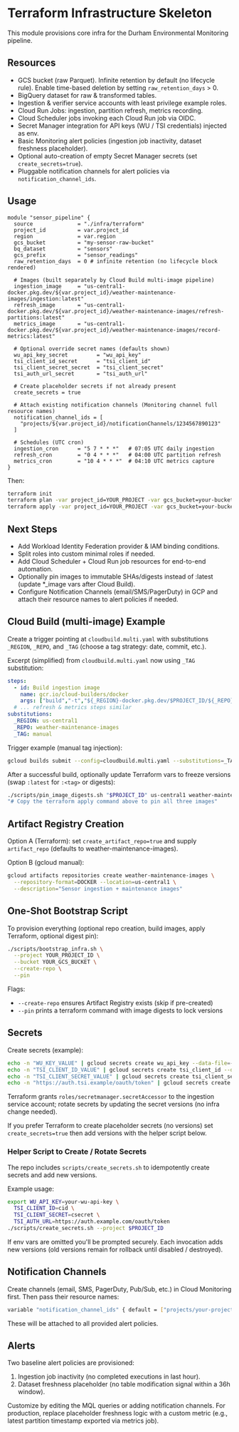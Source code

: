 # Terraform Infrastructure Skeleton

This module provisions core infra for the Durham Environmental Monitoring pipeline.

## Resources

* GCS bucket (raw Parquet). Infinite retention by default (no lifecycle rule). Enable time-based deletion by setting `raw_retention_days` > 0.
* BigQuery dataset for raw & transformed tables.
* Ingestion & verifier service accounts with least privilege example roles.
* Cloud Run Jobs: ingestion, partition refresh, metrics recording.
* Cloud Scheduler jobs invoking each Cloud Run job via OIDC.
* Secret Manager integration for API keys (WU / TSI credentials) injected as env.
* Basic Monitoring alert policies (ingestion job inactivity, dataset freshness placeholder).
* Optional auto-creation of empty Secret Manager secrets (set `create_secrets=true`).
* Pluggable notification channels for alert policies via `notification_channel_ids`.

## Usage

```hcl
module "sensor_pipeline" {
  source              = "./infra/terraform"
  project_id          = var.project_id
  region              = var.region
  gcs_bucket          = "my-sensor-raw-bucket"
  bq_dataset          = "sensors"
  gcs_prefix          = "sensor_readings"
  raw_retention_days  = 0 # infinite retention (no lifecycle block rendered)

  # Images (built separately by Cloud Build multi-image pipeline)
  ingestion_image     = "us-central1-docker.pkg.dev/${var.project_id}/weather-maintenance-images/ingestion:latest"
  refresh_image       = "us-central1-docker.pkg.dev/${var.project_id}/weather-maintenance-images/refresh-partitions:latest"
  metrics_image       = "us-central1-docker.pkg.dev/${var.project_id}/weather-maintenance-images/record-metrics:latest"

  # Optional override secret names (defaults shown)
  wu_api_key_secret         = "wu_api_key"
  tsi_client_id_secret      = "tsi_client_id"
  tsi_client_secret_secret  = "tsi_client_secret"
  tsi_auth_url_secret       = "tsi_auth_url"

  # Create placeholder secrets if not already present
  create_secrets = true

  # Attach existing notification channels (Monitoring channel full resource names)
  notification_channel_ids = [
    "projects/${var.project_id}/notificationChannels/1234567890123"
  ]

  # Schedules (UTC cron)
  ingestion_cron      = "5 7 * * *"   # 07:05 UTC daily ingestion
  refresh_cron        = "0 4 * * *"   # 04:00 UTC partition refresh
  metrics_cron        = "10 4 * * *"  # 04:10 UTC metrics capture
}
```

Then:

```bash
terraform init
terraform plan -var project_id=YOUR_PROJECT -var gcs_bucket=your-bucket-name
terraform apply -var project_id=YOUR_PROJECT -var gcs_bucket=your-bucket-name
```

## Next Steps

* Add Workload Identity Federation provider & IAM binding conditions.
* Split roles into custom minimal roles if needed.
* Add Cloud Scheduler + Cloud Run job resources for end-to-end automation.
* Optionally pin images to immutable SHAs/digests instead of :latest (update *_image vars after Cloud Build).
* Configure Notification Channels (email/SMS/PagerDuty) in GCP and attach their resource names to alert policies if needed.

## Cloud Build (multi-image) Example

Create a trigger pointing at `cloudbuild.multi.yaml` with substitutions `_REGION`, `_REPO`, and `_TAG` (choose a tag strategy: date, commit, etc.).

Excerpt (simplified) from `cloudbuild.multi.yaml` now using `_TAG` substitution:

```yaml
steps:
  - id: Build ingestion image
    name: gcr.io/cloud-builders/docker
    args: ["build","-t","${_REGION}-docker.pkg.dev/$PROJECT_ID/${_REPO}/ingestion:${_TAG}","-t","${_REGION}-docker.pkg.dev/$PROJECT_ID/${_REPO}/ingestion:latest","--build-arg","APP_SCRIPT=src/data_collection/daily_data_collector.py","."]
  # ... refresh & metrics steps similar
substitutions:
  _REGION: us-central1
  _REPO: weather-maintenance-images
  _TAG: manual
```

Trigger example (manual tag injection):

```bash
gcloud builds submit --config=cloudbuild.multi.yaml --substitutions=_TAG=$(date +%Y%m%d%H%M)
```

After a successful build, optionally update Terraform vars to freeze versions (swap `:latest` for `:<tag>` or digests):

```bash
./scripts/pin_image_digests.sh "$PROJECT_ID" us-central1 weather-maintenance-images
"# Copy the terraform apply command above to pin all three images" 
```

## Artifact Registry Creation

Option A (Terraform): set `create_artifact_repo=true` and supply `artifact_repo` (defaults to weather-maintenance-images).

Option B (gcloud manual):
 
```bash
gcloud artifacts repositories create weather-maintenance-images \
  --repository-format=DOCKER --location=us-central1 \
  --description="Sensor ingestion + maintenance images"
```

## One-Shot Bootstrap Script

To provision everything (optional repo creation, build images, apply Terraform, optional digest pin):

```bash
./scripts/bootstrap_infra.sh \
  --project YOUR_PROJECT_ID \
  --bucket YOUR_GCS_BUCKET \
  --create-repo \
  --pin
```

Flags:

* `--create-repo` ensures Artifact Registry exists (skip if pre-created)
* `--pin` prints a terraform command with image digests to lock versions

## Secrets

Create secrets (example):

```bash
echo -n "WU_KEY_VALUE" | gcloud secrets create wu_api_key --data-file=-
echo -n "TSI_CLIENT_ID_VALUE" | gcloud secrets create tsi_client_id --data-file=-
echo -n "TSI_CLIENT_SECRET_VALUE" | gcloud secrets create tsi_client_secret --data-file=-
echo -n "https://auth.tsi.example/oauth/token" | gcloud secrets create tsi_auth_url --data-file=-
```

Terraform grants `roles/secretmanager.secretAccessor` to the ingestion service account; rotate secrets by updating the secret versions (no infra change needed).

If you prefer Terraform to create placeholder secrets (no versions) set `create_secrets=true` then add versions with the helper script below.

### Helper Script to Create / Rotate Secrets

The repo includes `scripts/create_secrets.sh` to idempotently create secrets and add new versions.

Example usage:

```bash
export WU_API_KEY=your-wu-api-key \
  TSI_CLIENT_ID=cid \
  TSI_CLIENT_SECRET=csecret \
  TSI_AUTH_URL=https://auth.example.com/oauth/token
./scripts/create_secrets.sh --project $PROJECT_ID
```

If env vars are omitted you'll be prompted securely. Each invocation adds new versions (old versions remain for rollback until disabled / destroyed).

## Notification Channels

Create channels (email, SMS, PagerDuty, Pub/Sub, etc.) in Cloud Monitoring first. Then pass their resource names:

```bash
variable "notification_channel_ids" { default = ["projects/your-project/notificationChannels/123"] }
```

These will be attached to all provided alert policies.

## Alerts

Two baseline alert policies are provisioned:

1. Ingestion job inactivity (no completed executions in last hour).
2. Dataset freshness placeholder (no table modification signal within a 36h window).

Customize by editing the MQL queries or adding notification channels. For production, replace placeholder freshness logic with a custom metric (e.g., latest partition timestamp exported via metrics job).


